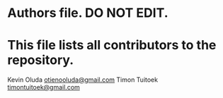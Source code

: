 # Authors file. DO NOT EDIT.
# This file lists all contributors to the repository.

Kevin Oluda <otienooluda@gmail.com>
Timon Tuitoek <timontuitoek@gmail.com>
